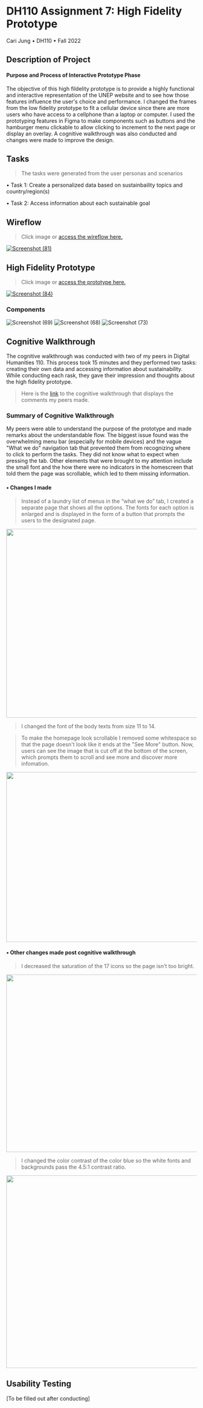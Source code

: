 # DH110 Assignment 7: High Fidelity Prototype
Cari Jung • DH110 • Fall 2022

## Description of Project
#### Purpose and Process of Interactive Prototype Phase
The objective of this high fildelity prototype is to provide a highly functional and interactive representation of the UNEP website and to see how those features influence the user's choice and performance. I changed the frames from the low fidelity prototype to fit a cellular device since there are more users who have access to a cellphone than a laptop or computer. I used the prototyping features in Figma to make components such as buttons and the hamburger menu clickable to allow clicking to increment to the next page or display an overlay. A cognitive walkthrough was also conducted and changes were made to improve the design. 

## Tasks
>  The tasks were generated from the user personas and scenarios 

• Task 1: Create a personalized data based on sustainbaility topics and country/region(s)

• Task 2: Access information about each sustainable goal

## Wireflow 
> Click image or [access the wireflow here.](https://www.figma.com/file/YgUavzJwlZkIgQS3IA7pNk/DH110--Assignment-7%3A-High-Fidelity-Prototype?node-id=0%3A1&t=g7YPsIS6sARE1aym-1) 

[![Screenshot (81)](https://user-images.githubusercontent.com/114601962/202093313-322d7cf7-a05f-4855-97b2-280e8740d65c.png)](https://www.figma.com/file/YgUavzJwlZkIgQS3IA7pNk/DH110--Assignment-7%3A-High-Fidelity-Prototype?node-id=0%3A1&t=g7YPsIS6sARE1aym-1)

## High Fidelity Prototype 
> Click image or [access the prototype here.](https://www.figma.com/proto/YgUavzJwlZkIgQS3IA7pNk/DH110--Assignment-7%3A-High-Fidelity-Prototype?node-id=1%3A300&scaling=scale-down&page-id=0%3A1&starting-point-node-id=1%3A300)

[![Screenshot (84)](https://user-images.githubusercontent.com/114601962/202095004-d126a08a-3942-461e-bc53-9c615c3c3ad1.png)](https://www.figma.com/proto/YgUavzJwlZkIgQS3IA7pNk/DH110--Assignment-7%3A-High-Fidelity-Prototype?node-id=1%3A300&scaling=scale-down&page-id=0%3A1&starting-point-node-id=1%3A300)

### Components
![Screenshot (69)](https://user-images.githubusercontent.com/114601962/202027876-17c3b67d-7f06-404e-bb00-0795cb738a81.png)
![Screenshot (68)](https://user-images.githubusercontent.com/114601962/202028611-25b6f949-b286-4d63-b79f-1ba7f4612092.png)
![Screenshot (73)](https://user-images.githubusercontent.com/114601962/202028753-c043fe6f-e7d4-4d69-882e-8e07115360b4.png)


## Cognitive Walkthrough
The cognitive walkthrough was conducted with two of my peers in Digital Humanities 110. This process took 15 minutes and they performed two tasks: creating their own data and accessing information about sustainability. While conducting each rask, they gave their impression and thoughts about the high fidelity prototype. 

>Here is the [link](https://docs.google.com/document/d/1ck9x-QYbQ0hModiI80cJq1OSeZMLF6N7SrOoUZfEdGE/edit?usp=sharing) to the cognitive walkthrough that displays the comments my peers made. 

### Summary of Cognitive Walkthrough
My peers were able to understand the purpose of the prototype and made remarks about the understandable flow. The biggest issue found was the overwhelming menu bar (especially for mobile devices) and the vague "What we do" navigation tab that prevented them from recognizing where to click to perform the tasks. They did not know what to expect when pressing the tab. Other elements that were brought to my attention include the small font and the how there were no indicators in the homescreen that told them the page was scrollable, which led to them missing information.   

#### • Changes I made
> Instead of a laundry list of menus in the “what we do” tab, I created a separate page that shows all the options. The fonts for each option is enlarged and is displayed in the form of a button that prompts the users to the designated page. 

<img src="https://user-images.githubusercontent.com/114601962/202966129-8ca9fd6c-40f6-4ee9-9f90-b21a80c7901e.png" width ="610" height="500">

> I changed the font of the body texts from size 11 to 14. 

> To make the homepage look scrollable I removed some whitespace so that the page doesn't look like it ends at the "See More" button. Now, users can see the image that is cut off at the bottom of the screen, which prompts them to scroll and see more and discover more infomation. 

<img src="https://user-images.githubusercontent.com/114601962/202967930-58220cc5-f840-434f-99b5-f1a950ce724b.png" width="610" height="450">

#### • Other changes made post cognitive walkthrough
> I decreased the saturation of the 17 icons so the page isn't too bright. 

<img src="https://user-images.githubusercontent.com/114601962/202967122-418b136a-74f2-4717-b5e6-ef70c047fcc1.png" width="780" height="470">

> I changed the color contrast of the color blue so the white fonts and backgrounds pass the 4.5:1 contrast ratio.  

<img src="https://user-images.githubusercontent.com/114601962/202967570-3552b507-ee48-44df-ad62-65fd3ca8b7a5.png" width="590" height="510">

## Usability Testing 

[To be filled out after conducting]


